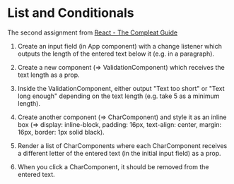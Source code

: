 # List and Conditionals

The second assignment from [React - The Compleat Guide](https://www.udemy.com/react-the-complete-guide-incl-redux/)

1. Create an input field (in App component) with a change listener which outputs the length of the entered text below it (e.g. in a paragraph).

2. Create a new component (=> ValidationComponent) which receives the text length as a prop.

3. Inside the ValidationComponent, either output "Text too short" or "Text long enough" depending on the text length (e.g. take 5 as a minimum length).

4. Create another component (=> CharComponent) and style it as an inline box (=> display: inline-block, padding: 16px, text-align: center, margin: 16px, border: 1px solid black).

5. Render a list of CharComponents where each CharComponent receives a different letter of the entered text (in the initial input field) as a prop.

6. When you click a CharComponent, it should be removed from the entered text.
